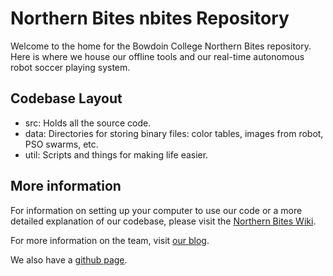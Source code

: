 Northern Bites nbites Repository
================================

Welcome to the home for the Bowdoin College Northern Bites repository. Here is where we house our offline tools and our real-time autonomous robot soccer playing system.

Codebase Layout
---------------
- src: Holds all the source code.
- data: Directories for storing binary files: color tables, images from robot, PSO swarms, etc.
- util: Scripts and things for making life easier.


More information
--------------------------------------
For information on setting up your computer to use our code or a more detailed explanation of our codebase, please visit the [Northern Bites Wiki](https://github.com/northern-bites/nbites/wiki).

For more information on the team, visit [our blog](http://robocup.bowdoin.edu).

We also have a [github page](http://northern-bites.github.com/nbites).
